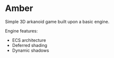 # Amber #

Simple 3D arkanoid game built upon a basic engine.

Engine features:
* ECS architecture
* Deferred shading
* Dynamic shadows

